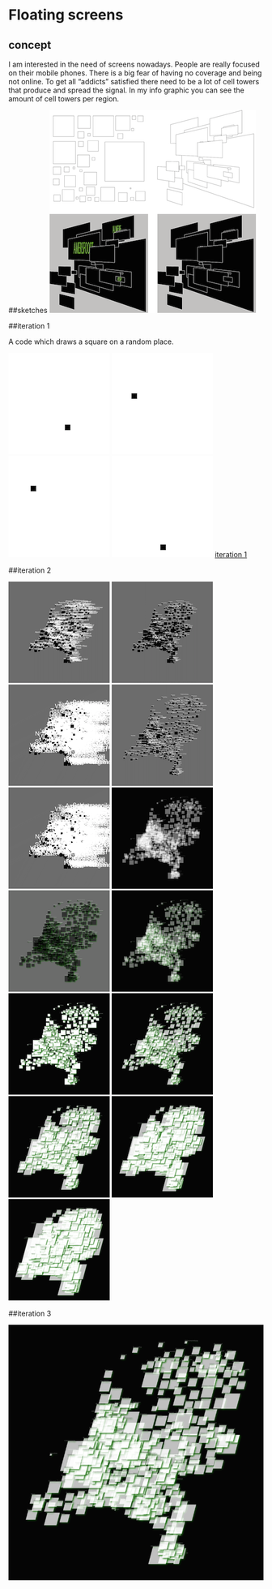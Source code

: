 # Floating screens

## concept

I am interested in the need of screens nowadays. People are really focused on their mobile phones. There is a big fear of having no coverage and being not online. 
To get all “addicts” satisfied there need to be a lot of cell towers that produce and spread the signal. In my info graphic you can see the amount of cell towers per region. 


##sketches
![](proces/sketch1_IG_celltowers.png)


##iteration 1

A code which draws a square on a random place. 

![](proces/randomsquare.png)
![](proces/randomsquare4.png)
![](proces/randomsquare2.png)
![](proces/randomsquare3.png)
[iteration 1](Leonie/Square_placement/.pv)

##iteration 2

![](proces/kaart1-1.png)
![](proces/kaart_font5-1.png)
![](proces/kaart_font30-1.png)
![](proces/kaart_*2-1.png)
![](proces/kaart_font30-1.png)
![](proces/kaart_shadow_white_opac-1.png)
![](proces/kaart_shadow_black_green-1.png)
![](proces/kaart_shadow_white_green-1.png)
![](proces/kaart_shadow_white-1.png)
![](proces/kaart_BB_GS-1.png)
![](proces/kaart_BB_GS_medium-1.png)
![](proces/kaart_BB_GS_bigmedium-1.png)
![](proces/kaart_BB_GS_big-1.png)


##iteration 3

![](proces/FIN_kaart_BB_GS_med_1500-1.png)

